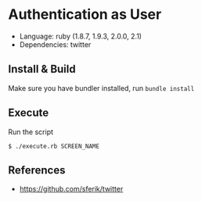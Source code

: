 # Authentication as User

* Language: ruby (1.8.7, 1.9.3, 2.0.0, 2.1) 
* Dependencies: twitter

## Install & Build

Make sure you have bundler installed, run `bundle install`

## Execute

Run the script

    $ ./execute.rb SCREEN_NAME

## References

* https://github.com/sferik/twitter

